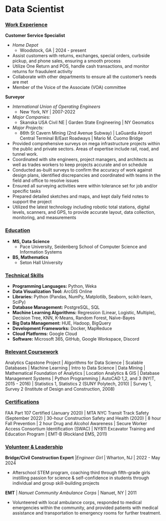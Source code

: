 # Data Scientist

### <ins>Work Experience<ins>
**Customer Service Specialist**
- *Home Depot*
    - Woodstock, GA | 2024 - present
- Assist customers with returns, exchanges, special orders, curbside pickup, and phone sales, ensuring a smooth process
- Utilize One Return and POS, handle cash transactions, and monitor returns for fraudulent activity
- Collaborate with other departments to ensure all the customer’s needs are met
- Member of the Voice of the Associate (VOA) committee

**Surveyor**
  - *International Union of Operating Engineers*
      - New York, NY | 2007-2022
  - *Major Companies:*
      - Skanska USA Civil NE | Garden State Engineering | NY Geomatics
  - *Major Projects:*
      - 86th St Cavern Mining (2nd Avenue Subway) | LaGuardia Airport Central Terminal B/East Roadways | Mario M. Cuomo Bridge
  -  Provided comprehensive surveys on mega infrastructure projects within the public and private sectors. Areas of expertise include rail, road, and tunnel work.
  -  Coordinated with site engineers, project managers, and architects as well as trades workers to keep projects accurate and on schedule
  -  Conducted as-built surveys to confirm the accuracy of work against design plans, identified discrepancies and coordinated with teams in the field and office to resolve issues
  -  Ensured all surveying activities were within tolerance set for job and/or specific tasks
  -  Prepared detailed sketches and maps, and kept daily field notes to support the project
  -  Utilized the latest technology including robotic total stations, digital levels, scanners, and GPS, to provide accurate layout, data collection, monitoring, and measurements

### <ins>Education<ins>
- **MS, Data Science**
  - Pace University, Seidenberg School of Computer Science and Information Systems
- **BS, Mathematics**
  - Seton Hall University

### <ins>Technical Skills<ins>
- **Programming Languages:** Python, Weka
- **Data Visualization Tool:** ArcGIS Online 
- **Libraries:** Python (Pandas, NumPy, Matplotlib, Seaborn, scikit-learn, SciPy)
- **Database Management:** PostgreSQL, SQL 
- **Machine Learning Algorithms:** Regression (Linear, Logistic, Multiple), Decision Tree, KNN, K-Means, Random Forest, Naïve-Bayes
- **Big Data Management:** HUE, Hadoop, BigQuery
- **Development Frameworks:** Docker, MapReduce
- **Cloud Platforms:** Google Cloud
- **Software:** Microsoft 365, GitHub, Google Workspace, Discord

### <ins>Relevant Coursework<ins>
Analytics Capstone Project | Algorithms for Data Science | Scalable Databases | Machine Learning | Intro to Data Science | Data Mining | Mathematical Foundation of Analytics | Location Analytics & GIS | Database Management Systems | Python Programming | AutoCAD 1,2, and 3 (NYIT, 2015 - 2016) | Statistics 1, Statistics 2 (SUNY Polytech, 2010) | Survey 1, Survey 2 (Institute of Design and Construction, 2008)

### <ins>Certifications<ins>
FAA Part 107 Certified (January 2020) | MTA NYC Transit Track Safety (September 2022) | 30-hour Construction Safety and Health (2020) | 8 hour Fall Prevention | 2 hour Drug and Alcohol Awareness | Secure Worker Access Consortium Identification (SWAC) | NY811 Excavator Training and Education Program | EMT-B (Rockland EMS, 2011)

### <ins>Volunteer & Leadership<ins>
**Bridge/Civil Construction Expert** |*Engineer Girl* | Wharton, NJ | 2022 - May 2024
- Afterschool STEM program, coaching third through fifth-grade girls instilling passion for science & self-confidence in students through individual and group skill-building projects

**EMT** | *Nanuet Community Ambulance Corps* | Nanuet, NY | 2011
- Volunteered with local ambulance corps, responded to medical emergencies within the community, and provided patients with medical assistance and transportation to emergency rooms for further treatment. 
